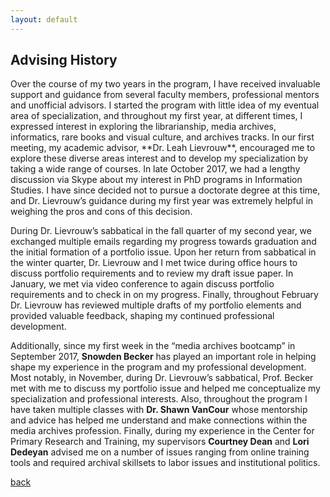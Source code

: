 ```yaml
---
layout: default
---
```


## Advising History

<p>Over the course of my two years in the program, I have received invaluable support and guidance from several faculty members, professional mentors and unofficial advisors. I started the program with little idea of my eventual area of specialization, and throughout my first year, at different times, I expressed interest in exploring the librarianship, media archives, informatics, rare books and visual culture, and archives tracks. In our first meeting, my academic advisor, **Dr. Leah Lievrouw**, encouraged me to explore these diverse areas interest and to develop my specialization by taking a wide range of courses. In late October 2017, we had a lengthy discussion via Skype about my interest in PhD programs in Information Studies. I have since decided not to pursue a doctorate degree at this time, and Dr. Lievrouw’s guidance during my first year was extremely helpful in weighing the pros and cons of this decision. 

During Dr. Lievrouw’s sabbatical in the fall quarter of my second year, we exchanged multiple emails regarding my progress towards graduation and the initial formation of a portfolio issue. Upon her return from sabbatical in the winter quarter, Dr. Lievrouw and I met twice during office hours to discuss portfolio requirements and to review my draft issue paper. In January, we met via video conference to again discuss portfolio requirements and to check in on my progress. Finally, throughout February Dr. Lievrouw has reviewed multiple drafts of my portfolio elements and provided valuable feedback, shaping my continued professional development.   

Additionally, since my first week in the “media archives bootcamp” in September 2017, **Snowden Becker** has played an important role in helping shape my experience in the program and my professional development. Most notably, in November, during Dr. Lievrouw’s sabbatical, Prof. Becker met with me to discuss my portfolio issue and helped me conceptualize my specialization and professional interests. Also, throughout the program I have taken multiple classes with **Dr. Shawn VanCour** whose mentorship and advice has helped me understand and make connections within the media archives profession. Finally, during my experience in the Center for Primary Research and Training, my supervisors **Courtney Dean** and **Lori Dedeyan** advised me on a number of issues ranging from online training tools and required archival skillsets to labor issues and institutional politics.</p>

[back](./)
